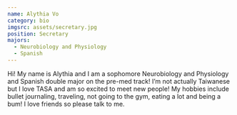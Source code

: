 ```yaml
---
name: Alythia Vo
category: bio
imgsrc: assets/secretary.jpg
position: Secretary
majors:
  - Neurobiology and Physiology
  - Spanish
---
```

Hi! My name is Alythia and I am a sophomore Neurobiology and Physiology and Spanish double major on the pre-med track! I’m not actually Taiwanese but I love TASA and am so excited to meet new people! My hobbies include bullet journaling, traveling, not going to the gym, eating a lot and being a bum! I love friends so please talk to me.